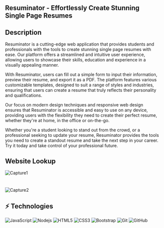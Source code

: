 ##  Resuminator - Effortlessly Create Stunning Single Page Resumes

## Description

Resuminator is a cutting-edge web application that provides students and professionals with the tools to create stunning single page resumes with ease. Our platform offers a streamlined and intuitive user experience, allowing users to showcase their skills, education and experience in a visually appealing manner.

With Resuminator, users can fill out a simple form to input their information, preview their resume, and export it as a PDF. The platform features various customizable templates, designed to suit a range of styles and industries, ensuring that users can create a resume that truly reflects their personality and qualifications.

Our focus on modern design techniques and responsive web design ensures that Resuminator is accessible and easy to use on any device, providing users with the flexibility they need to create their perfect resume, whether they're at home, in the office or on-the-go.

Whether you're a student looking to stand out from the crowd, or a professional seeking to update your resume, Resuminator provides the tools you need to create a standout resume and take the next step in your career. Try it today and take control of your professional future.

## Website Lookup

![Capture1](https://user-images.githubusercontent.com/56023805/216783866-a9532c4d-9693-430d-a606-9f1ab96a9cac.JPG)
<br>
#
![Capture2](https://user-images.githubusercontent.com/56023805/216783868-2a36bcd4-73d8-4e13-bb6d-a03647200932.JPG)

## ⚡ Technologies

![JavaScript](https://img.shields.io/badge/-JavaScript-black?style=flat-square&logo=javascript)
![Nodejs](https://img.shields.io/badge/-Nodejs-black?style=flat-square&logo=Node.js)
![HTML5](https://img.shields.io/badge/-HTML5-E34F26?style=flat-square&logo=html5&logoColor=white)
![CSS3](https://img.shields.io/badge/-CSS3-1572B6?style=flat-square&logo=css3)
![Bootstrap](https://img.shields.io/badge/-Bootstrap-563D7C?style=flat-square&logo=bootstrap)
![Git](https://img.shields.io/badge/-Git-black?style=flat-square&logo=git)
![GitHub](https://img.shields.io/badge/-GitHub-181717?style=flat-square&logo=github)
